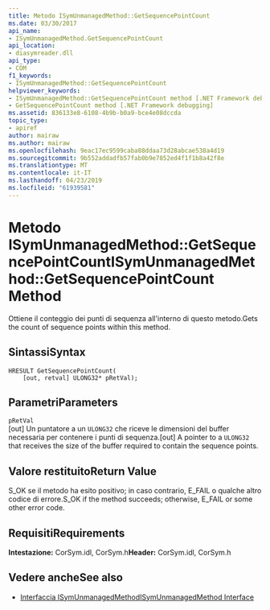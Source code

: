 ```yaml
---
title: Metodo ISymUnmanagedMethod::GetSequencePointCount
ms.date: 03/30/2017
api_name:
- ISymUnmanagedMethod.GetSequencePointCount
api_location:
- diasymreader.dll
api_type:
- COM
f1_keywords:
- ISymUnmanagedMethod::GetSequencePointCount
helpviewer_keywords:
- ISymUnmanagedMethod::GetSequencePointCount method [.NET Framework debugging]
- GetSequencePointCount method [.NET Framework debugging]
ms.assetid: 836133e8-6108-4b9b-b0a9-bce4e08dccda
topic_type:
- apiref
author: mairaw
ms.author: mairaw
ms.openlocfilehash: 9eac17ec9599caba88ddaa73d28abcae538a4d19
ms.sourcegitcommit: 9b552addadfb57fab0b9e7852ed4f1f1b8a42f8e
ms.translationtype: MT
ms.contentlocale: it-IT
ms.lasthandoff: 04/23/2019
ms.locfileid: "61939581"
---
```

# <a name="isymunmanagedmethodgetsequencepointcount-method"></a><span data-ttu-id="5aa37-102">Metodo ISymUnmanagedMethod::GetSequencePointCount</span><span class="sxs-lookup"><span data-stu-id="5aa37-102">ISymUnmanagedMethod::GetSequencePointCount Method</span></span>
<span data-ttu-id="5aa37-103">Ottiene il conteggio dei punti di sequenza all'interno di questo metodo.</span><span class="sxs-lookup"><span data-stu-id="5aa37-103">Gets the count of sequence points within this method.</span></span>  
  
## <a name="syntax"></a><span data-ttu-id="5aa37-104">Sintassi</span><span class="sxs-lookup"><span data-stu-id="5aa37-104">Syntax</span></span>  
  
```  
HRESULT GetSequencePointCount(  
    [out, retval] ULONG32* pRetVal);  
```  
  
## <a name="parameters"></a><span data-ttu-id="5aa37-105">Parametri</span><span class="sxs-lookup"><span data-stu-id="5aa37-105">Parameters</span></span>  
 `pRetVal`  
 <span data-ttu-id="5aa37-106">[out] Un puntatore a un `ULONG32` che riceve le dimensioni del buffer necessaria per contenere i punti di sequenza.</span><span class="sxs-lookup"><span data-stu-id="5aa37-106">[out] A pointer to a `ULONG32` that receives the size of the buffer required to contain the sequence points.</span></span>  
  
## <a name="return-value"></a><span data-ttu-id="5aa37-107">Valore restituito</span><span class="sxs-lookup"><span data-stu-id="5aa37-107">Return Value</span></span>  
 <span data-ttu-id="5aa37-108">S_OK se il metodo ha esito positivo; in caso contrario, E_FAIL o qualche altro codice di errore.</span><span class="sxs-lookup"><span data-stu-id="5aa37-108">S_OK if the method succeeds; otherwise, E_FAIL or some other error code.</span></span>  
  
## <a name="requirements"></a><span data-ttu-id="5aa37-109">Requisiti</span><span class="sxs-lookup"><span data-stu-id="5aa37-109">Requirements</span></span>  
 <span data-ttu-id="5aa37-110">**Intestazione:** CorSym.idl, CorSym.h</span><span class="sxs-lookup"><span data-stu-id="5aa37-110">**Header:** CorSym.idl, CorSym.h</span></span>  
  
## <a name="see-also"></a><span data-ttu-id="5aa37-111">Vedere anche</span><span class="sxs-lookup"><span data-stu-id="5aa37-111">See also</span></span>

- [<span data-ttu-id="5aa37-112">Interfaccia ISymUnmanagedMethod</span><span class="sxs-lookup"><span data-stu-id="5aa37-112">ISymUnmanagedMethod Interface</span></span>](../../../../docs/framework/unmanaged-api/diagnostics/isymunmanagedmethod-interface.md)
